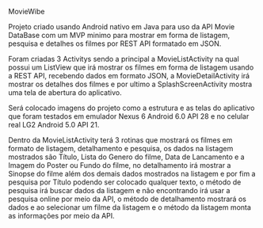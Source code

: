 MovieWibe

Projeto criado usando Android nativo em Java para uso da API Movie DataBase com um MVP minimo para mostrar em forma de listagem, pesquisa e detalhes os filmes por REST API formatado em JSON.

Foram criadas 3 Activitys sendo a principal a MovieListActivity na qual possui um ListView que irá mostrar os filmes em forma de listagem usando a REST API, recebendo dados em formato JSON, a MovieDetailActivity irá mostrar os detalhes dos filmes e por ultimo a SplashScreenActivity mostra uma tela de abertura do aplicativo.

Será colocado imagens do projeto como a estrutura e as telas do aplicativo que foram testados em emulador Nexus 6 Android 6.0 API 28 e no celular real LG2 Android 5.0 API 21.

Dentro da MovieListActivity terá 3 rotinas que mostrará os filmes em formato de listagem, detalhamento e pesquisa, os dados na listagem mostrados são Título, Lista do Genero do filme, Data de Lancamento e a Imagem do Poster ou Fundo do filme, no detalhamento irá mostrar a Sinopse do filme além dos demais dados mostrados na listagem e por fim a pesquisa por Título podendo ser colocado qualquer texto, o método de pesquisa irá buscar dados da listagem e não encontrando irá usar a pesquisa online por meio da API, o método de detalhamento mostrará os dados e ao selecionar um filme da listagem e o método da listagem monta as informações por meio da API.
